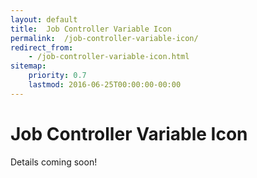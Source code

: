 ```yaml
---
layout: default
title:  Job Controller Variable Icon
permalink:  /job-controller-variable-icon/
redirect_from: 
    - /job-controller-variable-icon.html
sitemap: 
    priority: 0.7
    lastmod: 2016-06-25T00:00:00-00:00
---
```


# <i class="fa fa-circle"></i> Job Controller Variable Icon
Details coming soon!
